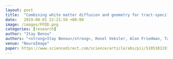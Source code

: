 ```yaml
---
layout: post
title:  "Combining white matter diffusion and geometry for tract-specific alignment and variability analysis‏"
date:   2019-08-01 22:21:59 +00:00
image: /images/FFDD.png
categories: [research]
author: "Itay Benou"
authors: "<strong>Itay Benou</strong>, Ronel Veksler, Alon Friedman, Tammy Riklin-Raviv"
venue: "NeuroImage"
paper: https://www.sciencedirect.com/science/article/abs/pii/S1053811919303866
---
```

